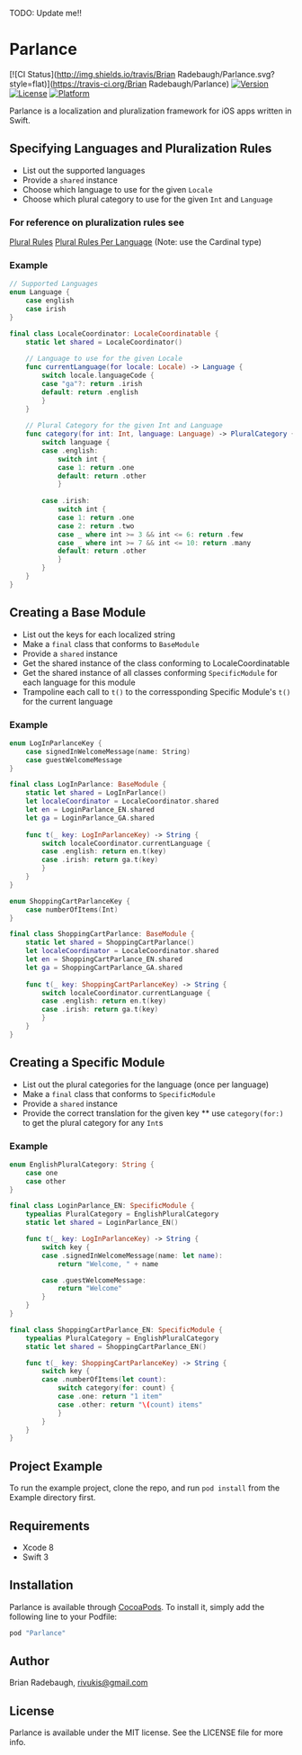 TODO: Update me!!

# Parlance

[![CI Status](http://img.shields.io/travis/Brian Radebaugh/Parlance.svg?style=flat)](https://travis-ci.org/Brian Radebaugh/Parlance)
[![Version](https://img.shields.io/cocoapods/v/Parlance.svg?style=flat)](http://cocoapods.org/pods/Parlance)
[![License](https://img.shields.io/cocoapods/l/Parlance.svg?style=flat)](http://cocoapods.org/pods/Parlance)
[![Platform](https://img.shields.io/cocoapods/p/Parlance.svg?style=flat)](http://cocoapods.org/pods/Parlance)

Parlance is a localization and pluralization framework for iOS apps written in Swift.

## Specifying Languages and Pluralization Rules

* List out the supported languages
* Provide a `shared` instance
* Choose which language to use for the given `Locale`
* Choose which plural category to use for the given `Int` and `Language`

### For reference on pluralization rules see

[Plural Rules](http://cldr.unicode.org/index/cldr-spec/plural-rules)
[Plural Rules Per Language](http://www.unicode.org/cldr/charts/latest/supplemental/language_plural_rules.html) (Note: use the Cardinal type)

### Example

```swift
// Supported Languages
enum Language {
    case english
    case irish
}

final class LocaleCoordinator: LocaleCoordinatable {
    static let shared = LocaleCoordinator()
    
    // Language to use for the given Locale
    func currentLanguage(for locale: Locale) -> Language {
        switch locale.languageCode {
        case "ga"?: return .irish
        default: return .english
        }
    }
    
    // Plural Category for the given Int and Language
    func category(for int: Int, language: Language) -> PluralCategory {
        switch language {
        case .english:
            switch int {
            case 1: return .one
            default: return .other
            }
            
        case .irish:
            switch int {
            case 1: return .one
            case 2: return .two
            case _ where int >= 3 && int <= 6: return .few
            case _ where int >= 7 && int <= 10: return .many
            default: return .other
            }
        }
    }
}
```

## Creating a Base Module

* List out the keys for each localized string
* Make a `final` class that conforms to `BaseModule`
* Provide a `shared` instance
* Get the shared instance of the class conforming to LocaleCoordinatable
* Get the shared instance of all classes conforming `SpecificModule` for each language for this module
* Trampoline each call to `t()` to the corressponding Specific Module's `t()` for the current language

### Example

```swift
enum LogInParlanceKey {
    case signedInWelcomeMessage(name: String)
    case guestWelcomeMessage
}

final class LogInParlance: BaseModule {
    static let shared = LogInParlance()
    let localeCoordinator = LocaleCoordinator.shared
    let en = LoginParlance_EN.shared
    let ga = LoginParlance_GA.shared
    
    func t(_ key: LogInParlanceKey) -> String {
        switch localeCoordinator.currentLanguage {
        case .english: return en.t(key)
        case .irish: return ga.t(key)
        }
    }
}

enum ShoppingCartParlanceKey {
    case numberOfItems(Int)
}

final class ShoppingCartParlance: BaseModule {
    static let shared = ShoppingCartParlance()
    let localeCoordinator = LocaleCoordinator.shared
    let en = ShoppingCartParlance_EN.shared
    let ga = ShoppingCartParlance_GA.shared
    
    func t(_ key: ShoppingCartParlanceKey) -> String {
        switch localeCoordinator.currentLanguage {
        case .english: return en.t(key)
        case .irish: return ga.t(key)
        }
    }
}
```

## Creating a Specific Module

* List out the plural categories for the language (once per language)
* Make a `final` class that conforms to `SpecificModule`
* Provide a `shared` instance
* Provide the correct translation for the given key
** use `category(for:)` to get the plural category for any `Int`s

### Example

```swift
enum EnglishPluralCategory: String {
    case one
    case other
}

final class LoginParlance_EN: SpecificModule {
    typealias PluralCategory = EnglishPluralCategory
    static let shared = LoginParlance_EN()

    func t(_ key: LogInParlanceKey) -> String {
        switch key {
        case .signedInWelcomeMessage(name: let name):
            return "Welcome, " + name

        case .guestWelcomeMessage:
            return "Welcome"
        }
    }
}

final class ShoppingCartParlance_EN: SpecificModule {
    typealias PluralCategory = EnglishPluralCategory
    static let shared = ShoppingCartParlance_EN()

    func t(_ key: ShoppingCartParlanceKey) -> String {
        switch key {
        case .numberOfItems(let count):
            switch category(for: count) {
            case .one: return "1 item"
            case .other: return "\(count) items"
            }
        }
    }
}
```

## Project Example

To run the example project, clone the repo, and run `pod install` from the Example directory first.

## Requirements

* Xcode 8
* Swift 3

## Installation

Parlance is available through [CocoaPods](http://cocoapods.org). To install
it, simply add the following line to your Podfile:

```ruby
pod "Parlance"
```

## Author

Brian Radebaugh, rivukis@gmail.com

## License

Parlance is available under the MIT license. See the LICENSE file for more info.
